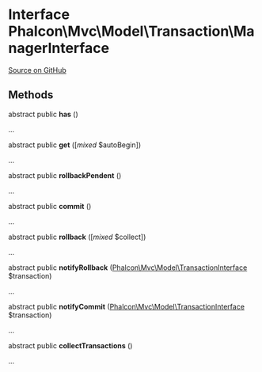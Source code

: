 # Interface **Phalcon\\Mvc\\Model\\Transaction\\ManagerInterface**

<a href="https://github.com/phalcon/cphalcon/blob/master/phalcon/mvc/model/transaction/managerinterface.zep" class="btn btn-default btn-sm">Source on GitHub</a>

## Methods
abstract public  **has** ()

...


abstract public  **get** ([*mixed* $autoBegin])

...


abstract public  **rollbackPendent** ()

...


abstract public  **commit** ()

...


abstract public  **rollback** ([*mixed* $collect])

...


abstract public  **notifyRollback** ([Phalcon\Mvc\Model\TransactionInterface](/en/3.2/api/Phalcon_Mvc_Model_TransactionInterface) $transaction)

...


abstract public  **notifyCommit** ([Phalcon\Mvc\Model\TransactionInterface](/en/3.2/api/Phalcon_Mvc_Model_TransactionInterface) $transaction)

...


abstract public  **collectTransactions** ()

...


